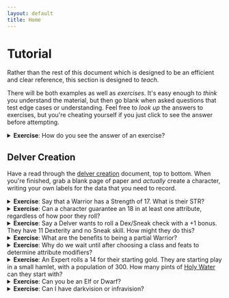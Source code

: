 ```yaml
---
layout: default
title: Home
---
```


# Tutorial

Rather than the rest of this document which is designed to be an efficient and clear reference, this section is designed to *teach*.

There will be both examples as well as *exercises*. It's easy enough to *think* you understand the material, but then go blank when asked questions that test edge cases or understanding. Feel free to *look up* the answers to exercises, but you're cheating yourself if you just click to see the answer before attempting.

<details>
  <summary><strong>Exercise</strong>: How do you see the answer of an exercise?</summary>
  <p>You click on it!</p>
</details>

## Delver Creation

Have a read through the [delver creation](/delver-creation) document, top to bottom. When you're finished, grab a blank page of paper and *actually* create a character, writing your own labels for the data that you need to record.

<details>
  <summary><strong>Exercise</strong>: Say that a Warrior has a Strength of 17. What is their STR?</summary>
  <p>+1. This is notable becuase in BX it would be +2 and in D&D5e it would be +3. Sovereign uses a more narrow mod distribution because it also uses skills.</p>
</details>

<details>
  <summary><strong>Exercise</strong>: Can a character guarantee an 18 in at least one attribute, regardless of how poor they roll?</summary>
  <p>Yes. They can choose 1 attribute to start at 14 in step #2, and then can improve that stat four times to 18, though their skills would be very poor.</p>
</details>

<details>
  <summary><strong>Exercise</strong>: Say a Delver wants to roll a Dex/Sneak check with a +1 bonus. They have 11 Dexterity and no Sneak skill. How might they do this?</summary>
  <p>They either need +1 DEX and Sneak-0, or +0 DEX and Sneak-1.</p>
  <p>Getting to +1 DEX would take 3 of their 4 improvements, and they could spend the last one on Sneak.</p>
  <p>Alternatively, getting to Sneak-1 just takes 2 improvements.</p>
  <p>Finally, they could save themselves an improvement by choosing a Feat (or multiple feats) that grant Sneak as a bonus skill, like <a href="/feats#assassin-">Assassin</a> or <a href="/feats#imposter">Imposter</a>.</p>
  <p>Note the dynamics here. There are more skills than attributes, so skills apply more narrowly and attributes apply more broadly. Attributes, in turn, tend to be more expensive to meaningfully upgrade.</p>
</details>

<details>
  <summary><strong>Exercise</strong>: What are the benefits to being a partial Warrior?</summary>
  <p>There are three: they gain an extra Combat feat at level 1, they get the Warrior's superior HP progression (1d6+2 each level), and they get the Warrior's superior attack bonus progression (+1 each level)</p>
  <p>The downside is that they <strong>do not</strong> get the Warrior's <a href="class-ability-veterans-luck">Veteran’s Luck</a> or <a href="class-ability-killing-blow">Killing Blow</a> abilities</p> As a result, they'll be less accurate (because they can't turn misses into hits), less hardy (because they can't turn hits on them into misses), and less damaging (because they don't add their level to their shock or damage).
</details>

<details>
  <summary><strong>Exercise</strong>: Why do we wait until after choosing a class and feats to determine attribute modifiers?</summary>
  <p>Because Mages gain a bonus skill related to their arcane tradition, like how High Mages gain Magic. Similarly, some feats like <a href="/feats#poisoner">Poisoner</a> grant a bonus skill.</p>
  <p>If the Delver already has that skill at rank 1, they instead get a free improvement which they may spend on improving an attribute. This, in turn, might change its modifier.</p>
</details>

<details>
  <summary><strong>Exercise</strong>: An Expert rolls a 14 for their starting gold. They are starting play in a small hamlet, with a population of 300. How many pints of <a href="/equipment#holy-water">Holy Water</a> can they start with?</summary>
  <p> 5. They would have 14•10 = 140g, and 5 vials costs 125g. We do not need consider <a href="/equipment#equipment-availability">Equipment Availabilty</a> at character creation, though afterwards the whole party could only has a 10% chance of being able to purchase one vial a month from the hamlet.</p>
</details>

<details>
  <summary><strong>Exercise</strong>: Can you be an Elf or Dwarf?</summary>
  <p>Probably! This is up to to the GM and their setting. Regardless, Elves and Dwarves have no mechanical benefit over any other ancestry for Delvers, so you're free to pick purely on flavor. If you want your Delver to feel more traditionally elvish or dwarvish, give them fitting Feats.</p>
</details>

<details>
  <summary><strong>Exercise</strong>: Can I have darkvision or infravision?</summary>
  <p>Yes, though you'll have to take the right <a href="/arcane-traditions">Arcane Tradition</a>.</p>
</details>
